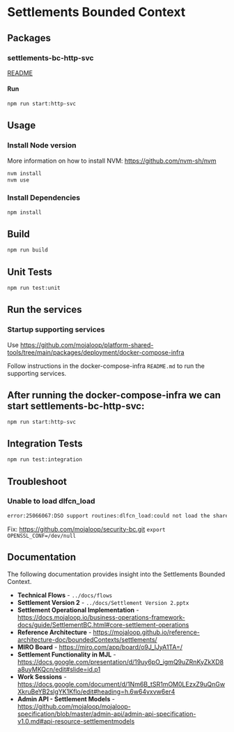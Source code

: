 # Settlements Bounded Context

## Packages

### settlements-bc-http-svc

[README](./modules/http-svc/README.md)

#### Run

```bash
npm run start:http-svc
```

## Usage

### Install Node version

More information on how to install NVM: https://github.com/nvm-sh/nvm

```bash
nvm install
nvm use
```

### Install Dependencies

```bash
npm install
```

## Build

```bash
npm run build
```

## Unit Tests

```bash
npm run test:unit
```

## Run the services

### Startup supporting services

Use https://github.com/mojaloop/platform-shared-tools/tree/main/packages/deployment/docker-compose-infra

Follow instructions in the docker-compose-infra `README.md` to run the supporting services.


## After running the docker-compose-infra we can start settlements-bc-http-svc:
```shell
npm run start:http-svc
```

## Integration Tests
```bash
npm run test:integration
```

## Troubleshoot

### Unable to load dlfcn_load
```bash
error:25066067:DSO support routines:dlfcn_load:could not load the shared library
```
Fix: https://github.com/mojaloop/security-bc.git  `export OPENSSL_CONF=/dev/null`

## Documentation
The following documentation provides insight into the Settlements Bounded Context.

- **Technical Flows** - `../docs/flows`
- **Settlement Version 2** - `../docs/Settlement Version 2.pptx`
- **Settlement Operational Implementation** - https://docs.mojaloop.io/business-operations-framework-docs/guide/SettlementBC.html#core-settlement-operations
- **Reference Architecture** - https://mojaloop.github.io/reference-architecture-doc/boundedContexts/settlements/
- **MIRO Board** - https://miro.com/app/board/o9J_lJyA1TA=/
- **Settlement Functionality in MJL** - https://docs.google.com/presentation/d/19uy6pO_igmQ9uZRnKyZkXD8a8uyMKQcn/edit#slide=id.p1
- **Work Sessions** - https://docs.google.com/document/d/1Nm6B_tSR1mOM0LEzxZ9uQnGwXkruBeYB2slgYK1Kflo/edit#heading=h.6w64vxvw6er4
- **Admin API - Settlement Models** - https://github.com/mojaloop/mojaloop-specification/blob/master/admin-api/admin-api-specification-v1.0.md#api-resource-settlementmodels
